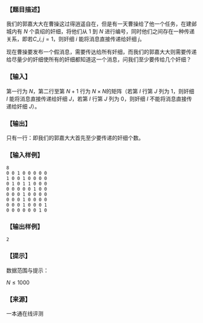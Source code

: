 ### 【题目描述】

我们的郭嘉大大在曹操这过得逍遥自在，但是有一天曹操给了他一个任务，在建邺城内有 $N$ 个袁绍的奸细，将他们从 $1$ 到 $N$ 进行编号，同时他们之间存在一种传递关系，即若$C\_{i,j}=1$，则奸细 $i$ 能将消息直接传递给奸细 $j$。

现在曹操要发布一个假消息，需要传达给所有奸细，而我们的郭嘉大大则需要传递给尽量少的奸细使所有的奸细都知道这一个消息，问我们至少要传给几个奸细？

### 【输入】

第一行为 $N$，第二行至第 $N+1$ 行为 $N×N$的矩阵（若第 $I$ 行第 $J$ 列为 $1$，则奸细 $I$ 能将消息直接传递给奸细 $J$，若第 $I$ 行第 $J$ 列为 $0$，则奸细 $I$ 不能将消息直接传递给奸细 $J$）。

### 【输出】

只有一行：即我们的郭嘉大大首先至少要传递的奸细个数。

### 【输入样例】

```
8
0 0 1 0 0 0 0 0
1 0 0 1 0 0 0 0
0 1 0 1 1 0 0 0
0 0 0 0 0 1 0 0
0 0 0 1 0 0 0 0
0 0 0 1 0 0 0 0
0 0 0 1 0 0 0 1
0 0 0 0 0 0 1 0
```

### 【输出样例】

```
2
```

### 【提示】

数据范围与提示：

$N≤1000$


 ### 【来源】

 一本通在线评测 